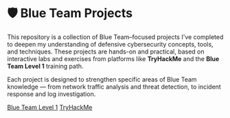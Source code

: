 # 🛡️ Blue Team Projects

This repository is a collection of Blue Team–focused projects I've completed to deepen my understanding of defensive cybersecurity concepts, tools, and techniques. These projects are hands-on and practical, based on interactive labs and exercises from platforms like **TryHackMe** and the **Blue Team Level 1** training path.

Each project is designed to strengthen specific areas of Blue Team knowledge — from network traffic analysis and threat detection, to incident response and log investigation.

[Blue Team Level 1](https://www.securityblue.team/certifications/blue-team-level-1)
[TryHackMe](https://tryhackme.com)
